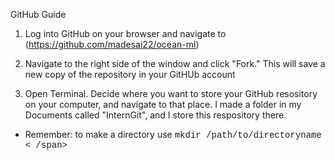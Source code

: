 GitHub Guide 

1. Log into GitHub on your browser and navigate to (https://github.com/madesai22/ocean-ml)

2. Navigate to the right side of the window and click "Fork." This will save a new copy of the repository in your GitHUb account

3. Open Terminal. Decide where you want to store your GitHub resository on your computer, and navigate to that place. I made a folder in my Documents called "InternGit", and I store this respository there. 
* Remember: to make a directory use <span style="font-family:Courier New">mkdir /path/to/directoryname < /span>